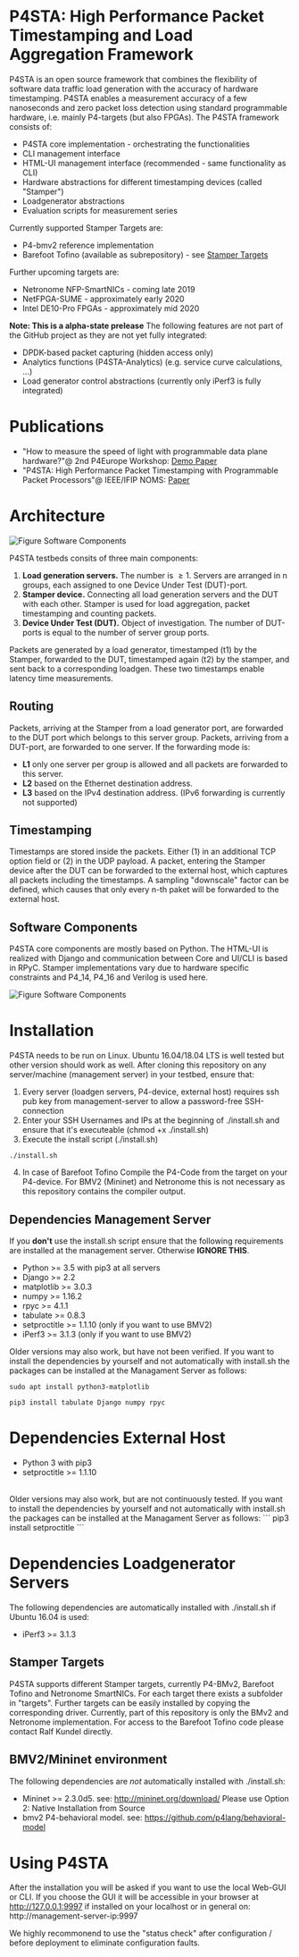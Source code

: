 # P4STA: High Performance Packet Timestamping and Load Aggregation Framework

P4STA is an open source framework that combines the flexibility of software data traffic load generation with the accuracy of hardware timestamping. P4STA enables a measurement accuracy of a few nanoseconds and zero packet loss detection using standard programmable hardware, i.e. mainly P4-targets (but also FPGAs).
The P4STA framework consists of:
* P4STA core implementation - orchestrating the functionalities
* CLI management interface
* HTML-UI management interface (recommended - same functionality as CLI)
* Hardware abstractions for different timestamping devices (called "Stamper")
* Loadgenerator abstractions
* Evaluation scripts for measurement series

Currently supported Stamper Targets are:
* P4-bmv2 reference implementation
* Barefoot Tofino (available as subrepository) - see  [Stamper Targets](#Stamper-Targets)

Further upcoming targets are:
* Netronome NFP-SmartNICs - coming late 2019
* NetFPGA-SUME - approximately early 2020
* Intel DE10-Pro FPGAs - approximately mid 2020


**Note: This is a alpha-state prelease**
The following features are not part of the GitHub project as they are not yet fully integrated:
* DPDK-based packet capturing (hidden access only)
* Analytics functions (P4STA-Analytics) (e.g. service curve calculations, ...)
* Load generator control abstractions (currently only iPerf3 is fully integrated)


# Publications
* "How to measure the speed of light with programmable data plane hardware?"@ 2nd P4Europe Workshop: [Demo Paper](https://ieeexplore.ieee.org/abstract/document/8901871)
* "P4STA: High Performance Packet Timestamping with Programmable Packet Processors"@ IEEE/IFIP NOMS: [Paper](https://www.kom.tu-darmstadt.de/research-results/publications/publications-details/?no_cache=1&pub_id=KSB%2B20)


# Architecture

![Figure Software Components](doc/img/systemDesign.png)

P4STA testbeds consits of three main components:
1. **Load generation servers.** The number is $\ge 1$. Servers are arranged in n groups, each assigned to one Device Under Test (DUT)-port.
2. **Stamper device.** Connecting all load generation servers and the DUT with each other. Stamper is used for load aggregation, packet timestamping and counting packets.
3. **Device Under Test (DUT).** Object of investigation. The number of DUT-ports is equal to the number of server group ports.

Packets are generated by a load generator, timestamped (t1) by the Stamper, forwarded to the DUT, timestamped again (t2) by the stamper, and sent back to a corresponding loadgen.
These two timestamps enable latency time measurements.


## Routing
Packets, arriving at the Stamper from a load generator port, are forwarded to the DUT port which belongs to this server group.
Packets, arriving from a DUT-port, are forwarded to one server. If the forwarding mode is:
* **L1** only one server per group is allowed and all packets are forwarded to this server.
* **L2** based on the Ethernet destination address.
* **L3** based on the IPv4 destination address. (IPv6 forwarding is currently not supported)

## Timestamping
Timestamps are stored inside the packets. Either (1) in an additional TCP option field or (2) in the UDP payload.
A packet, entering the Stamper device after the DUT can be forwarded to the external host, which captures all packets including the timestamps.
A sampling "downscale" factor can be defined, which causes that only every n-th paket will be forwarded to the external host. 

## Software Components
P4STA core components are mostly based on Python. The HTML-UI is realized with Django and communication between Core and UI/CLI is based in RPyC.
Stamper implementations vary due to hardware specific constraints and P4_14, P4_16 and Verilog is used here.

![Figure Software Components](doc/img/softwareComponents.png)

# Installation
P4STA needs to be run on Linux. Ubuntu 16.04/18.04 LTS is well tested but other version should work as well.
After cloning this repository on any server/machine (management server) in your testbed, ensure that:
1. Every server (loadgen servers, P4-device, external host) requires ssh pub key from management-server to allow a password-free SSH-connection
2. Enter your SSH Usernames and IPs at the beginning of ./install.sh and ensure that it's executeable (chmod +x ./install.sh)
3. Execute the install script (./install.sh)
```
./install.sh
```
4. In case of Barefoot Tofino Compile the P4-Code from the target on your P4-device. For BMV2 (Mininet) and Netronome this is not necessary as this repository contains the compiler output.


## Dependencies Management Server
If you **don't** use the install.sh script ensure that the following requirements are installed at the management server. Otherwise **IGNORE THIS**.
* Python >= 3.5 with pip3 at all servers
* Django >= 2.2
* matplotlib >= 3.0.3
* numpy >= 1.16.2
* rpyc >= 4.1.1
* tabulate >= 0.8.3
* setproctitle >= 1.1.10 (only if you want to use BMV2)
* iPerf3 >= 3.1.3 (only if you want to use BMV2)


Older versions may also work, but have not been verified. If you want to install the dependencies by yourself and not automatically with install.sh the packages can be installed at the Managament Server as follows:
``` 
sudo apt install python3-matplotlib
```
```
pip3 install tabulate Django numpy rpyc	
```
# Dependencies External Host
* Python 3 with pip3
* setproctitle >= 1.1.10
<br />
Older versions may also work, but are not continuously tested. If you want to install the dependencies by yourself and not automatically with install.sh the packages can be installed at the Managament Server as follows:
```
pip3 install setproctitle
```

# Dependencies Loadgenerator Servers
The following dependencies are automatically installed with ./install.sh if Ubuntu 16.04 is used:
* iPerf3 >= 3.1.3

## Stamper Targets
P4STA supports different Stamper targets, currently P4-BMv2, Barefoot Tofino and Netronome SmartNICs.
For each target there exists a subfolder in "targets". Further targets can be easily installed by copying the corresponding driver.
Currently, part of this repository is only the BMv2 and Netronome implementation. For access to the Barefoot Tofino code please contact Ralf Kundel directly.


## BMV2/Mininet environment

The following dependencies are _not_ automatically installed with ./install.sh:
* Mininet >= 2.3.0d5. see: http://mininet.org/download/ Please use Option 2: Native Installation from Source
* bmv2 P4-behavioral model. see: https://github.com/p4lang/behavioral-model


# Using P4STA
After the installation you will be asked if you want to use the local Web-GUI or CLI. If you choose the GUI it will be accessible in your browser at http://127.0.0.1:9997 if installed on your localhost or in general on: http://management-server-ip:9997

We highly recommonend to use the "status check" after configuration / before deployment to eliminate configuration faults.

